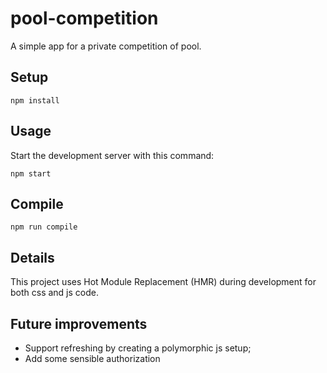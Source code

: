# pool-competition
A simple app for a private competition of pool.

## Setup

```
npm install
```

## Usage

Start the development server with this command:

```
npm start
```

## Compile

```
npm run compile
```

## Details
This project uses Hot Module Replacement (HMR) during development for both css and js code.

## Future improvements
 - Support refreshing by creating a polymorphic js setup;
 - Add some sensible authorization


